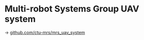 # Multi-robot Systems Group UAV system

-> [github.com/ctu-mrs/mrs_uav_system](github.com/ctu-mrs/mrs_uav_system)
